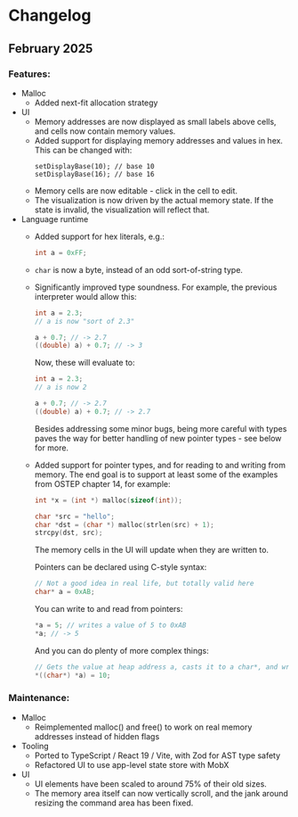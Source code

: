 # Changelog

## February 2025

### Features:

- Malloc
  - Added next-fit allocation strategy
- UI
  - Memory addresses are now displayed as small labels above cells, and cells now contain memory values.
  - Added support for displaying memory addresses and values in hex. This can be changed with:
    ```
    setDisplayBase(10); // base 10
    setDisplayBase(16); // base 16
    ```
  - Memory cells are now editable - click in the cell to edit.
  - The visualization is now driven by the actual memory state. If the state is invalid, the visualization will reflect that.
- Language runtime
  - Added support for hex literals, e.g.:
    ```c
    int a = 0xFF;
    ```
  - `char` is now a byte, instead of an odd sort-of-string type.
  - Significantly improved type soundness. For example, the previous interpreter would allow this:
    ```c
    int a = 2.3;
    // a is now "sort of 2.3"

    a + 0.7; // -> 2.7
    ((double) a) + 0.7; // -> 3
    ```

    Now, these will evaluate to:
    ```c
    int a = 2.3;
    // a is now 2

    a + 0.7; // -> 2.7
    ((double) a) + 0.7; // -> 2.7
    ```

    Besides addressing some minor bugs, being more careful with types paves the way for better handling of new pointer types - see below for more.
  - Added support for pointer types, and for reading to and writing from memory. The end goal is to support at least some of the examples from OSTEP chapter 14, for example:
    ```c
    int *x = (int *) malloc(sizeof(int));
    ```

    ```c
    char *src = "hello";
    char *dst = (char *) malloc(strlen(src) + 1);
    strcpy(dst, src);
    ```

    The memory cells in the UI will update when they are written to.

    Pointers can be declared using C-style syntax:

    ```c
    // Not a good idea in real life, but totally valid here
    char* a = 0xAB;
    ```

    You can write to and read from pointers:
    
    ```c
    *a = 5; // writes a value of 5 to 0xAB
    *a; // -> 5
    ```

    And you can do plenty of more complex things:
    
    ```c
    // Gets the value at heap address a, casts it to a char*, and writes 10 to that address
    *((char*) *a) = 10;
    ```

### Maintenance:

- Malloc
  - Reimplemented malloc() and free() to work on real memory addresses instead of hidden flags
- Tooling
  - Ported to TypeScript / React 19 / Vite, with Zod for AST type safety
  - Refactored UI to use app-level state store with MobX
- UI
  - UI elements have been scaled to around 75% of their old sizes.
  - The memory area itself can now vertically scroll, and the jank around resizing the command area has been fixed.
